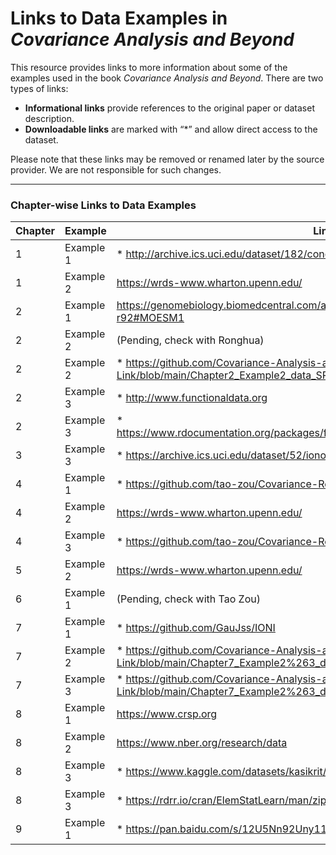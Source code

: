 # Links to Data Examples in *Covariance Analysis and Beyond*

This resource provides links to more information about some of the examples used in the book *Covariance Analysis and Beyond*. There are two types of links:

- **Informational links** provide references to the original paper or dataset description.
- **Downloadable links** are marked with “*” and allow direct access to the dataset.

Please note that these links may be removed or renamed later by the source provider. We are not responsible for such changes.

---

### Chapter-wise Links to Data Examples

| Chapter | Example | Link |
|---------|---------|------|
| 1    | Example 1 | * http://archive.ics.uci.edu/dataset/182/concrete+slump+test |
| 1    | Example 2 | https://wrds-www.wharton.upenn.edu/ |
| 2    | Example 1 | https://genomebiology.biomedcentral.com/articles/10.1186/gb-2004-5-11-r92#MOESM1 |
| 2    | Example 2 | (Pending, check with Ronghua) |
| 2    | Example 2 | * https://github.com/Covariance-Analysis-and-Beyond/Data-Link/blob/main/Chapter2_Example2_data_SP500.zip|
| 2    | Example 3 | * http://www.functionaldata.org |
| 2    | Example 3 | * https://www.rdocumentation.org/packages/fda/versions/6.2.0/topics/CanadianWeather |
| 3    | Example 3 | * https://archive.ics.uci.edu/dataset/52/ionosphere |
| 4    | Example 1 | * https://github.com/tao-zou/Covariance-Regression-Analysis |
| 4    | Example 2 | https://wrds-www.wharton.upenn.edu/ |
| 4    | Example 3 | * https://github.com/tao-zou/Covariance-Regression-Analysis |
| 5    | Example 2 | https://wrds-www.wharton.upenn.edu/ |
| 6    | Example 1 | (Pending, check with Tao Zou) |
| 7    | Example 1 | * https://github.com/GauJss/IONI |
| 7    | Example 2 | * https://github.com/Covariance-Analysis-and-Beyond/Data-Link/blob/main/Chapter7_Example2%263_data.zip |
| 7    | Example 3 | * https://github.com/Covariance-Analysis-and-Beyond/Data-Link/blob/main/Chapter7_Example2%263_data.zip |
| 8    | Example 1 | https://www.crsp.org |
| 8    | Example 2 | https://www.nber.org/research/data |
| 8    | Example 3 | * https://www.kaggle.com/datasets/kasikrit/att-database-of-faces |
| 8    | Example 3 | * https://rdrr.io/cran/ElemStatLearn/man/zip.test.html |
| 9    | Example 1 | * https://pan.baidu.com/s/12U5Nn92Uny11HmuFHw0e4g?pwd=1234 |
